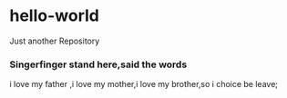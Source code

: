 # hello-world
Just another Repository


### Singerfinger stand here,said the words
i love my father ,i love my mother,i love my brother,so i choice be leave;
